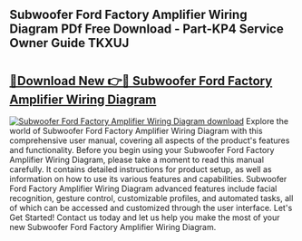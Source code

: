 ## Subwoofer Ford Factory Amplifier Wiring Diagram PDf Free Download - Part-KP4 Service Owner Guide TKXUJ

# <h2><a href="http://dflwir.blite.top/?on=Subwoofer+Ford+Factory+Amplifier+Wiring+Diagram">🔗Download New 👉🔴 Subwoofer Ford Factory Amplifier Wiring Diagram</a></h2>

[![Subwoofer Ford Factory Amplifier Wiring Diagram download](https://i.imgur.com/lujVjoI.png)](http://dflwir.blite.top/?on=Subwoofer+Ford+Factory+Amplifier+Wiring+Diagram)
Explore the world of Subwoofer Ford Factory Amplifier Wiring Diagram with this comprehensive user manual, covering all aspects of the product's features and functionality. Before you begin using your Subwoofer Ford Factory Amplifier Wiring Diagram, please take a moment to read this manual carefully. It contains detailed instructions for product setup, as well as information on how to use its various features and capabilities. Subwoofer Ford Factory Amplifier Wiring Diagram advanced features include facial recognition, gesture control, customizable profiles, and automated tasks, all of which can be accessed and customized through the user interface. Let's Get Started! Contact us today and let us help you make the most of your new Subwoofer Ford Factory Amplifier Wiring Diagram.

